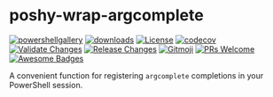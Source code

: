 # poshy-wrap-argcomplete

[![powershellgallery](https://img.shields.io/powershellgallery/v/poshy-wrap-argcomplete.svg)](https://www.powershellgallery.com/packages/poshy-wrap-argcomplete)
[![downloads](https://img.shields.io/powershellgallery/dt/poshy-wrap-argcomplete.svg)](https://www.powershellgallery.com/packages/poshy-wrap-argcomplete)
[![License](https://img.shields.io/github/license/pwshrc/poshy-wrap-argcomplete)](./LICENSE.txt)
[![codecov](https://codecov.io/gh/pwshrc/poshy-wrap-argcomplete/branch/main/graph/badge.svg)](https://codecov.io/gh/pwshrc/poshy-wrap-argcomplete)
[![Validate Changes](https://github.com/pwshrc/poshy-wrap-argcomplete/actions/workflows/validate.yml/badge.svg)](https://github.com/pwshrc/poshy-wrap-argcomplete/actions/workflows/validate.yml)
[![Release Changes](https://github.com/pwshrc/poshy-wrap-argcomplete/actions/workflows/release.yml/badge.svg)](https://github.com/pwshrc/poshy-wrap-argcomplete/actions/workflows/release.yml)
[![Gitmoji](https://img.shields.io/badge/gitmoji-%20😜%20😍-FFDD67.svg?style=flat-square)](https://gitmoji.carloscuesta.me/)
[![PRs Welcome](https://img.shields.io/badge/PRs-welcome-brightgreen.svg?style=flat-square)](http://makeapullrequest.com)
[![Awesome Badges](https://img.shields.io/badge/badges-awesome-green.svg)](https://github.com/Naereen/badges)

A convenient function for registering `argcomplete` completions in your PowerShell session.

